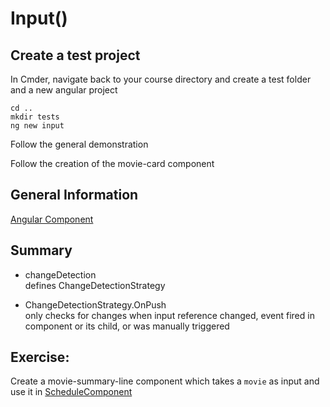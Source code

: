# Input()
## Create a test project
In Cmder, navigate back to your course directory and create a test folder and a new angular project
```
cd ..
mkdir tests
ng new input
```
Follow the general demonstration

Follow the creation of the movie-card component

## General Information
[Angular Component](https://angular.io/api/core/Component)

## Summary
- changeDetection  
defines ChangeDetectionStrategy

- ChangeDetectionStrategy.OnPush  
only checks for changes when input reference changed, event fired in component or its child, or was manually triggered


## Exercise:
Create a movie-summary-line component which takes a `movie` as input and use it in  [ScheduleComponent](../src/app/areas/external/views/schedule/schedule.component.html)
